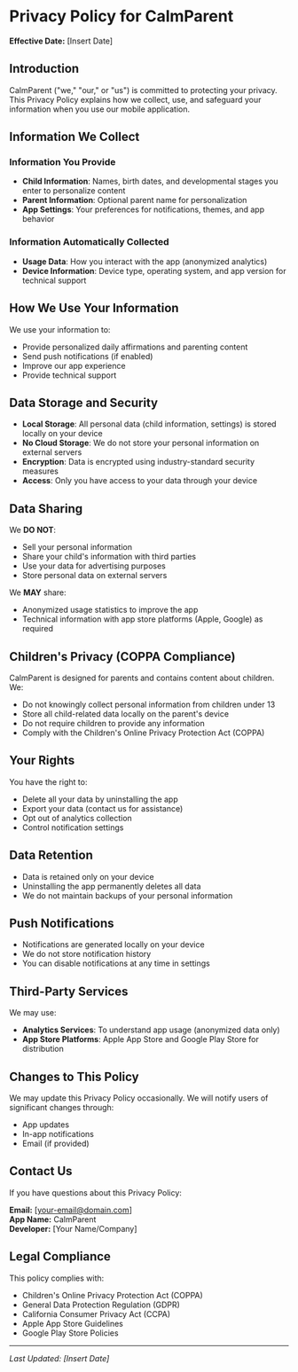 # Privacy Policy for CalmParent

**Effective Date:** [Insert Date]

## Introduction

CalmParent ("we," "our," or "us") is committed to protecting your privacy. This Privacy Policy explains how we collect, use, and safeguard your information when you use our mobile application.

## Information We Collect

### Information You Provide
- **Child Information**: Names, birth dates, and developmental stages you enter to personalize content
- **Parent Information**: Optional parent name for personalization
- **App Settings**: Your preferences for notifications, themes, and app behavior

### Information Automatically Collected
- **Usage Data**: How you interact with the app (anonymized analytics)
- **Device Information**: Device type, operating system, and app version for technical support

## How We Use Your Information

We use your information to:
- Provide personalized daily affirmations and parenting content
- Send push notifications (if enabled)
- Improve our app experience
- Provide technical support

## Data Storage and Security

- **Local Storage**: All personal data (child information, settings) is stored locally on your device
- **No Cloud Storage**: We do not store your personal information on external servers
- **Encryption**: Data is encrypted using industry-standard security measures
- **Access**: Only you have access to your data through your device

## Data Sharing

We **DO NOT**:
- Sell your personal information
- Share your child's information with third parties
- Use your data for advertising purposes
- Store personal data on external servers

We **MAY** share:
- Anonymized usage statistics to improve the app
- Technical information with app store platforms (Apple, Google) as required

## Children's Privacy (COPPA Compliance)

CalmParent is designed for parents and contains content about children. We:
- Do not knowingly collect personal information from children under 13
- Store all child-related data locally on the parent's device
- Do not require children to provide any information
- Comply with the Children's Online Privacy Protection Act (COPPA)

## Your Rights

You have the right to:
- Delete all your data by uninstalling the app
- Export your data (contact us for assistance)
- Opt out of analytics collection
- Control notification settings

## Data Retention

- Data is retained only on your device
- Uninstalling the app permanently deletes all data
- We do not maintain backups of your personal information

## Push Notifications

- Notifications are generated locally on your device
- We do not store notification history
- You can disable notifications at any time in settings

## Third-Party Services

We may use:
- **Analytics Services**: To understand app usage (anonymized data only)
- **App Store Platforms**: Apple App Store and Google Play Store for distribution

## Changes to This Policy

We may update this Privacy Policy occasionally. We will notify users of significant changes through:
- App updates
- In-app notifications
- Email (if provided)

## Contact Us

If you have questions about this Privacy Policy:

**Email:** [your-email@domain.com]  
**App Name:** CalmParent  
**Developer:** [Your Name/Company]

## Legal Compliance

This policy complies with:
- Children's Online Privacy Protection Act (COPPA)
- General Data Protection Regulation (GDPR)
- California Consumer Privacy Act (CCPA)
- Apple App Store Guidelines
- Google Play Store Policies

---

*Last Updated: [Insert Date]*
